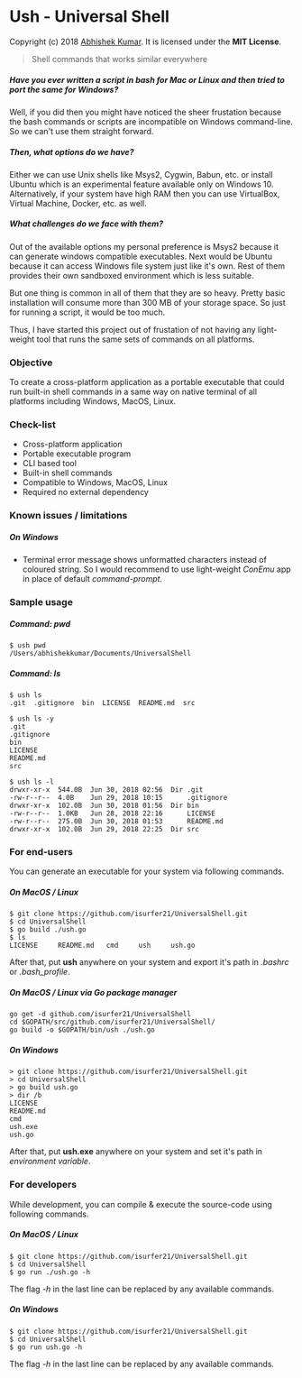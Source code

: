 # Ush - Universal Shell 
Copyright (c) 2018 [Abhishek Kumar](https://github.com/isurfer21).
It is licensed under the **MIT License**.

> Shell commands that works similar everywhere

##### Have you ever written a script in bash for Mac or Linux and then tried to port the same for Windows? 

Well, if you did then you might have noticed the sheer frustation because the bash commands or scripts are incompatible on Windows command-line. So we can't use them straight forward.

##### Then, what options do we have?

Either we can use Unix shells like Msys2, Cygwin, Babun, etc. or install Ubuntu which is an experimental feature available only on Windows 10. Alternatively, if your system have high RAM then you can use VirtualBox, Virtual Machine, Docker, etc. as well.

##### What challenges do we face with them?

Out of the available options my personal preference is Msys2 because it can generate windows compatible executables. Next would be Ubuntu because it can access Windows file system just like it's own. Rest of them provides their own sandboxed environment which is less suitable.

But one thing is common in all of them that they are so heavy. Pretty basic installation will consume more than 300 MB of your storage space. So just for running a script, it would be too much.

Thus, I have started this project out of frustation of not having any light-weight tool that runs the same sets of commands on all platforms.

### Objective
To create a cross-platform application as a portable executable that could run built-in shell commands in a same way on native terminal of all platforms including Windows, MacOS, Linux.

### Check-list
 - Cross-platform application
 - Portable executable program
 - CLI based tool
 - Built-in shell commands
 - Compatible to Windows, MacOS, Linux
 - Required no external dependency

### Known issues / limitations

##### On Windows
 - Terminal error message shows unformatted characters instead of coloured string. So I would recommend to use light-weight *ConEmu* app in place of default *command-prompt*.

### Sample usage

##### Command: pwd
```
$ ush pwd
/Users/abhishekkumar/Documents/UniversalShell
```

##### Command: ls
```
$ ush ls
.git  .gitignore  bin  LICENSE  README.md  src

$ ush ls -y
.git
.gitignore
bin
LICENSE
README.md
src

$ ush ls -l
drwxr-xr-x	544.0B	Jun 30, 2018 02:56	Dir	.git
-rw-r--r--	4.0B	Jun 29, 2018 10:15		.gitignore
drwxr-xr-x	102.0B	Jun 30, 2018 01:56	Dir	bin
-rw-r--r--	1.0KB	Jun 28, 2018 22:16		LICENSE
-rw-r--r--	275.0B	Jun 30, 2018 01:53		README.md
drwxr-xr-x	102.0B	Jun 29, 2018 22:25	Dir	src

```

### For end-users
You can generate an executable for your system via following commands.

##### On MacOS / Linux 
```
$ git clone https://github.com/isurfer21/UniversalShell.git
$ cd UniversalShell
$ go build ./ush.go
$ ls
LICENSE		README.md	cmd		ush		ush.go
```
After that, put **ush** anywhere on your system and export it's path in *.bashrc* or *.bash_profile*.

##### On MacOS / Linux via Go package manager
```
go get -d github.com/isurfer21/UniversalShell
cd $GOPATH/src/github.com/isurfer21/UniversalShell/
go build -o $GOPATH/bin/ush ./ush.go
```

##### On Windows
```
> git clone https://github.com/isurfer21/UniversalShell.git
> cd UniversalShell
> go build ush.go
> dir /b
LICENSE
README.md
cmd
ush.exe
ush.go
```
After that, put **ush.exe** anywhere on your system and set it's path in *environment variable*.

### For developers
While development, you can compile & execute the source-code using following commands.

##### On MacOS / Linux 
```
$ git clone https://github.com/isurfer21/UniversalShell.git
$ cd UniversalShell
$ go run ./ush.go -h
```
The flag *-h* in the last line can be replaced by any available commands.

##### On Windows
```
$ git clone https://github.com/isurfer21/UniversalShell.git
$ cd UniversalShell
$ go run ush.go -h
```
The flag *-h* in the last line can be replaced by any available commands.
